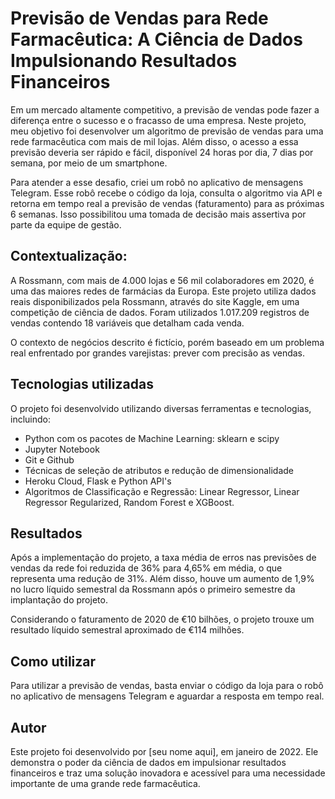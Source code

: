 # Previsão de Vendas para Rede Farmacêutica: A Ciência de Dados Impulsionando Resultados Financeiros

Em um mercado altamente competitivo, a previsão de vendas pode fazer a diferença entre o sucesso e o fracasso de uma empresa. Neste projeto, meu objetivo foi desenvolver um algoritmo de previsão de vendas para uma rede farmacêutica com mais de mil lojas. Além disso, o acesso a essa previsão deveria ser rápido e fácil, disponível 24 horas por dia, 7 dias por semana, por meio de um smartphone.

Para atender a esse desafio, criei um robô no aplicativo de mensagens Telegram. Esse robô recebe o código da loja, consulta o algoritmo via API e retorna em tempo real a previsão de vendas (faturamento) para as próximas 6 semanas. Isso possibilitou uma tomada de decisão mais assertiva por parte da equipe de gestão.

## Contextualização:
A Rossmann, com mais de 4.000 lojas e 56 mil colaboradores em 2020, é uma das maiores redes de farmácias da Europa. Este projeto utiliza dados reais disponibilizados pela Rossmann, através do site Kaggle, em uma competição de ciência de dados. Foram utilizados 1.017.209 registros de vendas contendo 18 variáveis que detalham cada venda.

O contexto de negócios descrito é fictício, porém baseado em um problema real enfrentado por grandes varejistas: prever com precisão as vendas.

## Tecnologias utilizadas
O projeto foi desenvolvido utilizando diversas ferramentas e tecnologias, incluindo:

- Python com os pacotes de Machine Learning: sklearn e scipy
- Jupyter Notebook
- Git e Github
- Técnicas de seleção de atributos e redução de dimensionalidade
- Heroku Cloud, Flask e Python API's
- Algoritmos de Classificação e Regressão: Linear Regressor, Linear Regressor Regularized, Random Forest e XGBoost.

## Resultados
Após a implementação do projeto, a taxa média de erros nas previsões de vendas da rede foi reduzida de 36% para 4,65% em média, o que representa uma redução de 31%. Além disso, houve um aumento de 1,9% no lucro líquido semestral da Rossmann após o primeiro semestre da implantação do projeto.

Considerando o faturamento de 2020 de €10 bilhões, o projeto trouxe um resultado líquido semestral aproximado de €114 milhões.

## Como utilizar
Para utilizar a previsão de vendas, basta enviar o código da loja para o robô no aplicativo de mensagens Telegram e aguardar a resposta em tempo real.

## Autor
Este projeto foi desenvolvido por [seu nome aqui], em janeiro de 2022. Ele demonstra o poder da ciência de dados em impulsionar resultados financeiros e traz uma solução inovadora e acessível para uma necessidade importante de uma grande rede farmacêutica.